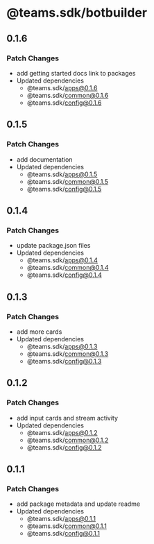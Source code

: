# @teams.sdk/botbuilder

## 0.1.6

### Patch Changes

-   add getting started docs link to packages
-   Updated dependencies
    -   @teams.sdk/apps@0.1.6
    -   @teams.sdk/common@0.1.6
    -   @teams.sdk/config@0.1.6

## 0.1.5

### Patch Changes

-   add documentation
-   Updated dependencies
    -   @teams.sdk/apps@0.1.5
    -   @teams.sdk/common@0.1.5
    -   @teams.sdk/config@0.1.5

## 0.1.4

### Patch Changes

-   update package.json files
-   Updated dependencies
    -   @teams.sdk/apps@0.1.4
    -   @teams.sdk/common@0.1.4
    -   @teams.sdk/config@0.1.4

## 0.1.3

### Patch Changes

-   add more cards
-   Updated dependencies
    -   @teams.sdk/apps@0.1.3
    -   @teams.sdk/common@0.1.3
    -   @teams.sdk/config@0.1.3

## 0.1.2

### Patch Changes

-   add input cards and stream activity
-   Updated dependencies
    -   @teams.sdk/apps@0.1.2
    -   @teams.sdk/common@0.1.2
    -   @teams.sdk/config@0.1.2

## 0.1.1

### Patch Changes

-   add package metadata and update readme
-   Updated dependencies
    -   @teams.sdk/apps@0.1.1
    -   @teams.sdk/common@0.1.1
    -   @teams.sdk/config@0.1.1
